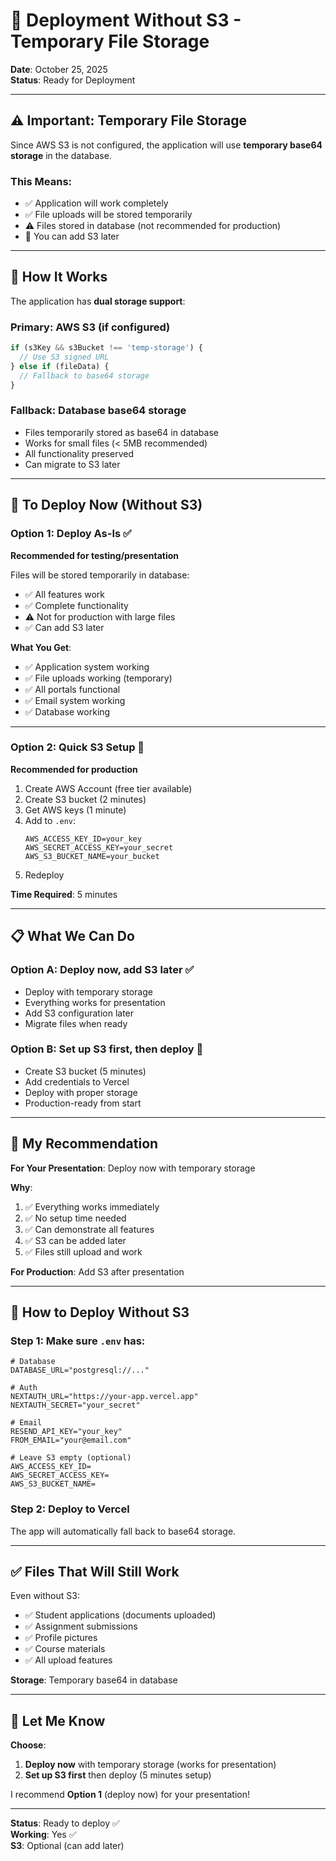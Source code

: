 # 🚀 Deployment Without S3 - Temporary File Storage

**Date**: October 25, 2025  
**Status**: Ready for Deployment

---

## ⚠️ Important: Temporary File Storage

Since AWS S3 is not configured, the application will use **temporary base64 storage** in the database.

### **This Means**:
- ✅ Application will work completely
- ✅ File uploads will be stored temporarily
- ⚠️ Files stored in database (not recommended for production)
- 🔧 You can add S3 later

---

## 🔧 How It Works

The application has **dual storage support**:

### **Primary**: AWS S3 (if configured)
```typescript
if (s3Key && s3Bucket !== 'temp-storage') {
  // Use S3 signed URL
} else if (fileData) {
  // Fallback to base64 storage
}
```

### **Fallback**: Database base64 storage
- Files temporarily stored as base64 in database
- Works for small files (< 5MB recommended)
- All functionality preserved
- Can migrate to S3 later

---

## 🎯 To Deploy Now (Without S3)

### **Option 1: Deploy As-Is** ✅
**Recommended for testing/presentation**

Files will be stored temporarily in database:
- ✅ All features work
- ✅ Complete functionality
- ⚠️ Not for production with large files
- ✅ Can add S3 later

**What You Get**:
- ✅ Application system working
- ✅ File uploads working (temporary)
- ✅ All portals functional
- ✅ Email system working
- ✅ Database working

---

### **Option 2: Quick S3 Setup** 🚀
**Recommended for production**

1. Create AWS Account (free tier available)
2. Create S3 bucket (2 minutes)
3. Get AWS keys (1 minute)
4. Add to `.env`:
   ```env
   AWS_ACCESS_KEY_ID=your_key
   AWS_SECRET_ACCESS_KEY=your_secret
   AWS_S3_BUCKET_NAME=your_bucket
   ```
5. Redeploy

**Time Required**: 5 minutes

---

## 📋 What We Can Do

### **Option A**: Deploy now, add S3 later ✅
- Deploy with temporary storage
- Everything works for presentation
- Add S3 configuration later
- Migrate files when ready

### **Option B**: Set up S3 first, then deploy 🚀
- Create S3 bucket (5 minutes)
- Add credentials to Vercel
- Deploy with proper storage
- Production-ready from start

---

## 🎯 My Recommendation

**For Your Presentation**: Deploy now with temporary storage

**Why**:
1. ✅ Everything works immediately
2. ✅ No setup time needed
3. ✅ Can demonstrate all features
4. ✅ S3 can be added later
5. ✅ Files still upload and work

**For Production**: Add S3 after presentation

---

## 🔧 How to Deploy Without S3

### **Step 1**: Make sure `.env` has:
```env
# Database
DATABASE_URL="postgresql://..."

# Auth
NEXTAUTH_URL="https://your-app.vercel.app"
NEXTAUTH_SECRET="your_secret"

# Email
RESEND_API_KEY="your_key"
FROM_EMAIL="your@email.com"

# Leave S3 empty (optional)
AWS_ACCESS_KEY_ID=
AWS_SECRET_ACCESS_KEY=
AWS_S3_BUCKET_NAME=
```

### **Step 2**: Deploy to Vercel
The app will automatically fall back to base64 storage.

---

## ✅ Files That Will Still Work

Even without S3:
- ✅ Student applications (documents uploaded)
- ✅ Assignment submissions
- ✅ Profile pictures
- ✅ Course materials
- ✅ All upload features

**Storage**: Temporary base64 in database

---

## 🎯 Let Me Know

**Choose**:
1. **Deploy now** with temporary storage (works for presentation)
2. **Set up S3 first** then deploy (5 minutes setup)

I recommend **Option 1** (deploy now) for your presentation!

---

**Status**: Ready to deploy ✅  
**Working**: Yes ✅  
**S3**: Optional (can add later)

